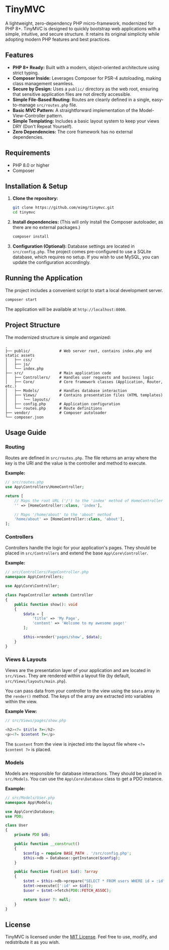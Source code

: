 # TinyMVC

A lightweight, zero-dependency PHP micro-framework, modernized for PHP 8+. TinyMVC is designed to quickly bootstrap web applications with a simple, intuitive, and secure structure. It retains its original simplicity while adopting modern PHP features and best practices.

## Features

- **PHP 8+ Ready:** Built with a modern, object-oriented architecture using strict typing.
- **Composer Inside:** Leverages Composer for PSR-4 autoloading, making class management seamless.
- **Secure by Design:** Uses a `public/` directory as the web root, ensuring that sensitive application files are not directly accessible.
- **Simple File-Based Routing:** Routes are cleanly defined in a single, easy-to-manage `src/routes.php` file.
- **Basic MVC Pattern:** A straightforward implementation of the Model-View-Controller pattern.
- **Simple Templating:** Includes a basic layout system to keep your views DRY (Don't Repeat Yourself).
- **Zero Dependencies:** The core framework has no external dependencies.

## Requirements

- PHP 8.0 or higher
- Composer

## Installation & Setup

1.  **Clone the repository:**
    ```bash
    git clone https://github.com/eimg/tinymvc.git
    cd tinymvc
    ```

2.  **Install dependencies:**
    (This will only install the Composer autoloader, as there are no external packages.)
    ```bash
    composer install
    ```

3.  **Configuration (Optional):**
    Database settings are located in `src/config.php`. The project comes pre-configured to use a SQLite database, which requires no setup. If you wish to use MySQL, you can update the configuration accordingly.

## Running the Application

The project includes a convenient script to start a local development server.

```bash
composer start
```

The application will be available at `http://localhost:8000`.

## Project Structure

The modernized structure is simple and organized:

```
.
├── public/             # Web server root, contains index.php and static assets
│   ├── css/
│   ├── js/
│   └── index.php
├── src/                # Main application code
│   ├── Controllers/    # Handles user requests and business logic
│   ├── Core/           # Core framework classes (Application, Router, etc.)
│   ├── Models/         # Handles database interaction
│   ├── Views/          # Contains presentation files (HTML templates)
│   │   └── layouts/
│   ├── config.php      # Application configuration
│   └── routes.php      # Route definitions
├── vendor/             # Composer autoloader
└── composer.json
```

## Usage Guide

### Routing

Routes are defined in `src/routes.php`. The file returns an array where the key is the URI and the value is the controller and method to execute.

**Example:**
```php
// src/routes.php
use App\Controllers\HomeController;

return [
    // Maps the root URL ('/') to the 'index' method of HomeController
    '' => [HomeController::class, 'index'],

    // Maps '/home/about' to the 'about' method
    'home/about' => [HomeController::class, 'about'],
];
```

### Controllers

Controllers handle the logic for your application's pages. They should be placed in `src/Controllers` and extend the base `App\Core\Controller`.

**Example:**
```php
// src/Controllers/PageController.php
namespace App\Controllers;

use App\Core\Controller;

class PageController extends Controller
{
    public function show(): void
    {
        $data = [
            'title' => 'My Page',
            'content' => 'Welcome to my awesome page!'
        ];

        $this->render('pages/show', $data);
    }
}
```

### Views & Layouts

Views are the presentation layer of your application and are located in `src/Views`. They are rendered within a layout file (by default, `src/Views/layouts/main.php`).

You can pass data from your controller to the view using the `$data` array in the `render()` method. The keys of the array are extracted into variables within the view.

**Example View:**
```php
// src/Views/pages/show.php

<h2><?= $title ?></h2>
<p><?= $content ?></p>
```

The `$content` from the view is injected into the layout file where `<?= $content ?>` is placed.

### Models

Models are responsible for database interactions. They should be placed in `src/Models`. You can use the `App\Core\Database` class to get a PDO instance.

**Example:**
```php
// src/Models/User.php
namespace App\Models;

use App\Core\Database;
use PDO;

class User
{
    private PDO $db;

    public function __construct()
    {
        $config = require BASE_PATH . '/src/config.php';
        $this->db = Database::getInstance($config);
    }

    public function find(int $id): ?array
    {
        $stmt = $this->db->prepare("SELECT * FROM users WHERE id = :id");
        $stmt->execute([':id' => $id]);
        $user = $stmt->fetch(PDO::FETCH_ASSOC);

        return $user ?: null;
    }
}
```

## License

TinyMVC is licensed under the [MIT License](LICENSE.md). Feel free to use, modify, and redistribute it as you wish.